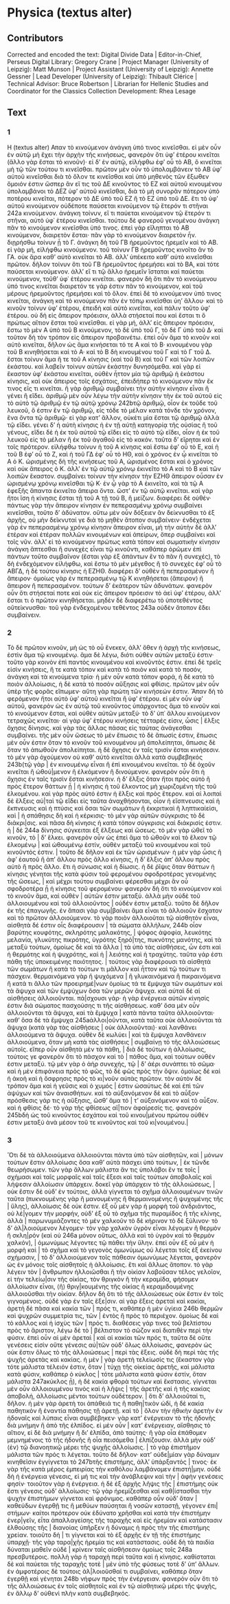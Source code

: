 # Physica (textus alter)  

## Contributors  
Corrected and encoded the text: Digital Divide Data | Editor-in-Chief, Perseus Digital Library: Gregory Crane | Project Manager (University of Leipzig): Matt Munson | Project Assistant (University of Leipzig): Annette Gessner | Lead Developer (University of Leipzig): Thibault Clérice | Technical Advisor: Bruce Robertson | Librarian for Hellenic Studies and Coordinator for the Classics Collection
                        Development: Rhea Lesage  

## Text  
### 1  
H (textus alter) Απαν τὸ κινούμενον ἀνάγκη ὑπό τινος κινεῖσθαι. εἰ μὲν οὖν ἐν αὐτῷ μὴ ἔχει τὴν ἀρχὴν τῆς κινήσεως, φανερὸν ὅτι ὑφʼ ἑτέρου κινεῖται (ἄλλο γὰρ ἔσται τὸ κινοῦν)· εἰ δʼ ἐν αὐτῷ, εἰλήφθω ἐφʼ οὗ τὸ ΑΒ, ὃ κινεῖται μὴ τῷ τῶν τούτου τι κινεῖσθαι. πρῶτον μὲν οὖν τὸ ὑπολαμβάνειν τὸ ΑΒ ὑφʼ αὐτοῦ κινεῖσθαι διὰ τὸ ὅλον τε κινεῖσθαι καὶ ὑπὸ μηθενὸς τῶν ἔξωθεν ὅμοιόν ἐστιν ὥσπερ ἂν εἴ τις τοῦ ΔΕ κινοῦντος τὸ ΕΖ καὶ αὐτοῦ κινουμένου ὑπολαμβάνοι τὸ ΔΕΖ ὑφʼ αὐτοῦ κινεῖσθαι, διὰ τὸ μὴ συνορᾶν πότερον ὑπὸ ποτέρου κινεῖται, πότερον τὸ ΔΕ ὑπὸ τοῦ ΕΖ ἢ τὸ ΕΖ ὑπὸ τοῦ ΔΕ. ἔτι τὸ ὑφʼ αὐτοῦ κινούμενον οὐδέποτε παύσεται κινούμενον τῷ ἕτερόν τι στῆναι 242a κινούμενον. ἀνάγκη τοίνυν, εἴ τι παύεται κινούμενον τῷ ἕτερόν τι στῆναι, αὐτὸ ὑφ᾿ ἑτέρου κινεῖσθαι. τούτου δὲ φανεροῦ γενομένου ἀνάγκη πᾶν τὸ κινούμενον κινεῖσθαι ὑπό τινος. ἐπεὶ γὰρ εἴληπται τὸ ΑΒ κινούμενον, διαιρετὸν ἔσται· πᾶν γὰρ τὸ κινούμενον διαιρετὸν ἦν. διῃρήσθω τοίνυν ᾗ τὸ Γ. ἀνάγκη δὴ τοῦ ΓΒ ἠρεμοῦντος ἠρεμεῖν καὶ τὸ ΑΒ. εἰ γὰρ μή, εἰλήφθω κινούμενον. τοῦ τοίνυν ΓΒ ἠρεμοῦντος κινοῖτο ἂν τὸ ΓΑ. οὐκ ἄρα καθʼ αὐτὸ κινεῖται τὸ ΑΒ. ἀλλʼ ὑπέκειτο καθʼ αὑτὸ κινεῖσθαι πρῶτον. δῆλον τοίνυν ὅτι τοῦ ΓΒ ἠρεμοῦντος ἠρεμήσει καὶ τὸ ΒΑ, καὶ τότε παύσεται κινούμενον. ἀλλʼ εἴ τι τῷ ἄλλο ἠρεμεῖν ἵσταται καὶ παύεται κινούμενον, τοῦθʼ ὑφ᾿ ἑτέρου κινεῖται. φανερὸν δὴ ὅτι πᾶν τὸ κινούμενου ὑπό τινος κινεῖται διαιρετόν τε γάρ ἐστιν πᾶν τὸ κινούμενον, καὶ τοῦ μέρους ἠρεμοῦντος ἠρεμήσει καὶ τὸ ὅλον. ἐπεὶ δὲ τὸ κινούμενον ὑπό τινος κινεῖται, ἀνάγκη καὶ τὸ κινούμενον πᾶν ἐν τόπῳ κινεῖσθαι ὑηʼ ἄλλου· καὶ τὸ κινοῦν τοίνυν ὑφʼ ἑτέρου, ἐπειδὴ καὶ αὐτὸ κινεῖται, καὶ πάλιν τοῦτο ὑφʼ ἑτέρου. οὐ δὴ εἰς ἄπειρον πρόεισιν, ἀλλὰ στήσεταί που καὶ ἔσται τι ὃ πρώτως αἴτιον ἔσται τοῦ κινεῖσθαι. εἰ γὰρ μή, ἀλλʼ εἰς ἄπειρον πρόεισιν, ἔστω τὸ μὲν Α ὑπὸ τοῦ Β κινούμενον, τὸ δὲ ὑπὸ τοῦ Γ, τὸ δὲ Γ ὑπὸ τοῦ Δ· καὶ τοῦτον δὴ τὸν τρόπον εἰς ἄπειρον προβαινέτω. ἐπεὶ οὖν ἅμα τὸ κινοῦν καὶ αὐτὸ κινεῖται, δῆλον ὡς ἅμα κινήσεται τό τε Α καὶ τὸ Β· κινουμένου γὰρ τοῦ Β κινηθήσεται καὶ τὸ Α· καὶ τὸ Β δὴ κινουμένου τοῦ Γ καὶ τὸ Γ τοῦ Δ. ἔσται τοίνυν ἅμα ἥ τε τοῦ Α κίνησις ⟨καὶ τοῦ Β⟩ καὶ τοῦ Γ καὶ τῶν λοιπῶν ἑκάστου. καὶ λαβεῖν τοίνυν αὐτῶν ἑκάστην δυνησόμεθα. καὶ γὰρ εἰ ἕκαστον ὑφʼ ἑκάστου κινεῖται, οὐθὲν ἧττον μία τῷ ἀριθμῷ ἡ ἑκάστου κίνησις, καὶ οὐκ ἄπειρος τοῖς ἐσχάτοις, ἐπειδήπερ τὸ κινούμενον πᾶν ἔκ τινος εῖς τι κινεῖται. ἢ γὰρ ἀριθμῷ συμβαίνει τὴν αὐτὴν κίνησιν εἶναι ἢ γένει ἢ εἴδει. ἀριθμῷ μὲν οὖν λέγω τὴν αὐτὴν κίνησιν τὴν ἐκ τοῦ αὐτοῦ εἰς τὸ αὐτὸ τῷ ἀριθμῷ ἐν τῷ αὐτῷ χρόνῳ 242bτῷ ἀριθμῷ, οἷον ἐκ τοῦδε τοῦ λευκοῦ, ὅ ἐστιν ἓν τῷ ἀριθμῷ, εἰς τόδε τὸ μέλαν κατὰ τόνδε τὸν χρόνον, ἕνα ὄντα τῷ ἀριθμῷ· εἰ γὰρ κατʼ ἄλλον, οὐκέτι μία ἔσται τῷ ἀριθμῷ ἀλλὰ τῷ εἴδει. γένει δʼ ἡ αὐτὴ κίνησις ἡ ἐν τῇ αὐτῇ κατηγορίᾳ τῆς οὐσίας ἢ τοῦ γένους, εἴδει δὲ ἡ ἐκ τοῦ αὐτοῦ τῷ εἴδει εἰς τὸ αὐτὸ τῷ εἴδει, οἷον ἡ ἐκ τοῦ λευκοῦ εἰς τὸ μέλαν ἢ ἐκ τοῦ ἀγαθοῦ εἰς τὸ κακόν. ταῦτα δʼ εἴρηται καὶ ἐν τοῖς πρότερον. εἰλήφθω τοίνυν ἡ τοῦ Α κίνησις καὶ ἔστω ἐφʼ οὗ τὸ Ε, καὶ ἡ τοῦ Β ἐφʼ οὗ τὸ Ζ, καὶ ἡ τοῦ ΓΔ ἐφʼ οὗ τὸ ΗΘ, καὶ ὁ χρόνος ἐν ᾧ κινεῖται τὸ Α ὁ Κ. ὡρισμένης δὴ τῆς κινήσεως τοῦ Α, ὡρισμένος ἔσται καὶ ὁ χρόνος καὶ οὐκ ἄπειρος ὁ Κ. ἀλλʼ ἐν τῷ αὐτῷ χρόνῳ ἐκινεῖτο τὸ Α καὶ τὸ Β καὶ τῶν λοιπῶν ἕκαστον. συμβαίνει τοίνυν τὴν κίνησιν τὴν ΕΖΗΘ ἄπειρον οὖσαν ἐν ὡρισμένῳ χρόνῳ κινεῖσθαι τῷ Κ· ἐν ᾧ γὰρ τὸ Α ἐκινεῖτο, καὶ τὰ τῷ Α ἐφεξῆς ἅπαντα ἐκινεῖτο ἄπειρα ὄντα. ὥστʼ ἐν τῷ αὐτῷ κινεῖται. καὶ γὰρ ἤτοι ἴση ἡ κίνησις ἔσται τῇ τοῦ Α τῇ τοῦ Β, ἢ μείζων. διαφέρει δὲ οὐθέν· πάντως γὰρ τὴν ἄπειρον κίνησιν ἐν πεπερασμένῳ χρόνῳ συμβαίνει κινεῖσθαι, τοῦτο δʼ ἀδύνατον. οὕτω μὲν οὖν δόξειεν ἂν δείκνυσθαι τὸ ἐξ ἀρχῆς, οὐ μὴν δεῖκνυταί γε διὰ τὸ μηθὲν ἄτοπον συμβαίνειν· ἐνδέχεται γὰρ ἐν πεπερασμένῳ χρόνῳ κίνησιν ἄπειρον εἶναι, μὴ τὴν αὐτὴν δὲ ἀλλʼ ἑτέραν καὶ ἑτέραν πολλῶν κινουμένων καὶ ἀπείρων, ὅπερ συμβαίνει καὶ τοῖς νῦν. ἀλλʼ εἰ τὸ κινούμενον πρώτως κατὰ τόπον καὶ σωματικὴν κίνησιν ἀνάγκη ἅπτεσθαι ἢ συνεχὲς εἶναι τῷ κινοῦντι, καθάπερ ὁρῶμεν ἐπὶ πάντων τοῦτο συμβαῖνον (ἔσται γὰρ ἐξ ἀπάντων ἓν τὸ πᾶν ἢ συνεχές), τὸ δὴ ἐνδεχόμενον εἰλήφθω, καὶ ἔστω τὸ μὲν μέγεθος ἢ τὸ συνεχὲς ἐφʼ οὗ τὸ ΑΒΓΔ, ἡ δὲ τούτου κίνησις ἡ ΕΖΗΘ. διαφέρει δʼ οὐθὲν ἢ πεπερασμένον ἢ ἄπειρον· ὁμοίως γὰρ ἐν πεπερασμένῳ τῷ Κ κινηθήσεται ⟨ἄπειρον⟩ ἢ ἄπειρον ἢ πεπερασμένον. τούτων δʼ ἑκάτερον τῶν ἀδυνάτων. φανερὸν οὖν ὅτι στήσεταί ποτε καὶ οὐκ εἰς ἄπειρον πρόεισιν τὸ ἀεὶ ὑφʼ ἑτέρου, ἀλλʼ ἔσται τι ὁ πρῶτον κινηθήσεται. μηδὲν δὲ διαφερέτω τὸ ὑποτεθέντος οῦτείκνυσθαι· τοῦ γὰρ ἐνδεχομένου τεθέντος 243a οὐδὲν ἄτοπον ἔδει συμβαίνειν.  
### 2  
Τὸ δὲ πρῶτον κινοῦν, μὴ ὡς τὸ οὗ ἕνεκεν, ἀλλʼ ὅθεν ἡ ἀρχὴ τῆς κινήσεως, ἐστὶν ἅμα τῷ κινουμένῳ. ἅμα δὲ λέγω, διότι οὐθὲν αὐτῶν μεταξύ ἐστιν· τοῦτο γὰρ κοινὸν ἐπὶ παντὸς κινουμένου καὶ κινοῦντός ἐστιν. ἐπεὶ δὲ τρεῖς εἰσὶν κινήσεις, ἥ τε κατὰ τόπον καὶ κατὰ τὸ ποιὸν καὶ κατὰ τὸ ποσόν, ἀνάγκη καὶ τὰ κινούμενα τρία· ἡ μὲν οὖν κατὰ τόπον φορά, ἡ δὲ κατὰ τὸ ποιὸν ἀλλοίωσις, ἡ δὲ κατὰ τὸ ποσὸν αὔξησις καὶ φθίσις. πρῶτον μὲν οὖν ὑπὲρ τῆς φορᾶς εἴπωμεν· αὕτη γὰρ πρώτη τῶν κινήσεών ἐστιν. Ἅπαν δὴ τὸ φερόμενον ἤτοι αὐτὸ ὑφʼ αὐτοῦ κινεῖται ἢ ὑφʼ ἑτέρου. εἰ μὲν οὖν ὑφʼ αὐτοῦ, φανερὸν ὡς ἐν αὐτῷ τοῦ κινοῦντος ὑπάρχοντος ἅμα τὸ κινοῦν καὶ τὸ κινούμενον ἔσται, καὶ οὐθὲν αὐτῶν μεταξύ· τὸ δʼ ὐπ᾿ ἄλλου κινούμενον τετραχῶς κινεῖται· αἱ γὰρ ὑφʼ ἑτέρου κινήσεις τέτταρές εἰσιν, ὦσις | ἕλξις ὄχησις δίνησις. καὶ γὰρ τὰς ἄλλας πάσας εἰς ταύτας ἀνάγεσθαι συμβαίνει. τῆς μὲν οὖν ὤσεως τὸ μὲν ἔπωσις τὸ δὲ ἄπωσίς ἐστιν, ἔπωσις μὲν οὖν ἐστιν ὅταν τὸ κινοῦν τοῦ κινουμένου μὴ ἀπολείπηται, ἄπωσις δὲ ὅταν τὸ ἀπωθοῦν ἀπολείπηται. ἡ δὲ ὄχησις ἐν ταῖς τρισὶν ἔσται κινήσεσιν. τὸ μὲν γὰρ ὀχούμενον οὐ καθʼ αὐτὸ κινεῖται ἀλλὰ κατὰ συμβεβηκός 243b(τῷ γὰρ | ἐν κινουμένῳ εἶναι ἢ ἐπὶ κινουμένου κινεῖται. τὸ δὲ ὀχοῦν κινεῖται ἢ ὠθού|μενον ἢ ἑλκόμενον ἢ δινούμενον. φανερὸν οὖν ὅτι ἡ ὄχησις ἐν ταῖς τρισὶν ἔσται κινήσεσιν. ἡ δʼ ἕλξις ὅταν ἤτοι πρὸς αὐτὸ ἢ πρὸς ἕτερον θάττων ᾖ | ἡ κίνησις ἡ τοῦ ἕλκοντος μὴ χωριζομένη τῆς τοῦ ἑλκομένου. καὶ γὰρ πρὸς αὐτό ἐστιν ἡ ἕλξις καὶ πρὸς ἕτερον. καὶ αἱ λοιπαὶ δὲ ἕλξεις αὐ|ταὶ τῷ εἴδει εἰς ταῦτα ἀναχθήσονται, οἷον ἡ εἴσπνευσις καὶ ἡ ἔκπνευσις καὶ ἡ πτύσις καὶ ὅσαι τῶν σωμάτων ἢ ἐκκριτικαὶ ἢ ληπτικαίεἰσι, καὶ | ἡ σπάθησις δὴ καὶ ἡ κέρκισις· τὸ μὲν γὰρ αὐτῶν σύγκρισις τὸ δὲ διάκρι|σις. καὶ πᾶσα δὴ κίνησις ἡ κατὰ τόπον σύγκρισις καὶ διάκρισίς ἐστιν. ἡ | δὲ 244a δίνησις σύγκειται ἐξ ἕλξεως καὶ ὤσεως. τὸ μὲν γὰρ ὠθεῖ τὸ κινοῦν, τὸ | δʼ ἕλκει. φανερὸν οὖν ὡς ἐπεὶ ἅμα τὸ ὠθοῦν καὶ τὸ ἕλκον τῷ ἑλκομένῳ | καὶ ὠθουμένῳ ἐστίν, οὐθὲν μεταξὺ τοῦ κινουμένου καὶ τοῦ κινοῦντός ἐστιν. | τοῦτο δὲ δῆλον καὶ ἐκ τῶν ὡρισμένων· ἡ μὲν γὰρ ὦσις ἢ ἀφʼ ἑαυτοῦ ἢ ἀπʼ ἄλλου πρὸς ἄλλο κίνησις, ἡ δʼ ἕλξις ἀπʼ ἄλλου πρὸς αὐτὸ ἢ πρὸς ἄλλο. ἔτι ἡ σύνωσις καὶ ἡ δίωσις. ἡ δὲ ῥῖψις ὅταν θάττων ἡ κίνησις γένηται τῆς κατὰ φύσιν τοῦ φερομένου σφοδροτέρας γενομένης τῆς ὤσεως, | καὶ μέχρι τούτου συμβαίνει φέρεσθαι μέχρι ἂν οὗ σφοδροτέρα ᾖ ἡ κίνησις τοῦ φερομένου· φανερὸν δὴ ὅτι τὸ κινούμενον καὶ τὸ κινοῦν ἅμα, καὶ οὐθὲν | αὐτῶν ἐστιν μεταξύ. ἀλλὰ μὴν οὐδὲ τοῦ ἀλλοιουμένου καὶ τοῦ ἀλλοιοῦντος | οὐδέν ἐστιν μεταξύ. τοῦτο δὲ δῆλον ἐκ τῆς ἐπαγωγῆς. ἐν ἅπασι γὰρ συμ|βαίνει ἅμα εἶναι τὸ ἀλλοιοῦν ἔσχατον καὶ τὸ πρῶτον ἀλλοιούμενον. τὸ γὰρ ποιὸν ἀλλοιοῦται τῷ αἰσθητὸν εἶναι, αἰσθητὰ δέ ἐστιν οἷς διαφέρουσιν | τὰ σώματα ἀλλήλων, 244b οἷον βαρύτης κουφότης, σκληρότης μαλακότης, | ψόφος ἀψοφία, λευκότης μελανία, γλυκύτης πικρότης, ὑγρότης ξηρό|της, πυκνότης μανότης, καὶ τὰ μεταξὺ τούτων, ὁμοίως δὲ καὶ τὰ ἄλλα | τὰ ὑπὸ τὰς αἰσθήσεις, ὧν ἐστι καὶ ἡ θερμότης καὶ ἡ ψυχρότης, καὶ ἡ | λειότης καὶ ἡ τραχύτης. ταῦτα γάρ ἐστι πάθη τῆς ὑποκειμένης ποιότητος. | τούτοις γὰρ διαφέρουσι τὰ αἰσθητὰ τῶν σωμάτων ἢ κατὰ τὸ τούτων τι μᾶλλον καὶ ἧττον καὶ τῷ τούτων τι πάσχειν. θερμαινόμενα γὰρ ἢ ψυχόμενα | ἢ γλυκαινόμενα ἢ πικραινόμενα ἢ κατά τι ἄλλο τῶν προειρημέ|νων ὁμοίως τά τε ἔμψυχα τῶν σωμάτων καὶ τὰ ἄψυχα καὶ τῶν ἐμψύχων ὅσα τῶν μερῶν ἄψυχα. καὶ αὐταὶ δὲ αἱ αἰσθήσεις ἀλλοιοῦνται. πά|σχουσι γάρ· ἡ γὰρ ἐνέργεια αὐτῶν κίνησίς ἐστιν διὰ σώματος πασχούσης τι τῆς αἰσθήσεως. καθʼ ὅσα μὲν οὖν ἀλλοιοῦνται τὰ ἄψυχα, καὶ τὰ ἔμψυχα | κατὰ πάντα ταῦτα ἀλλοιοῦνται· καθʼ ὅσα δὲ τὰ ἔμψυχα 245aἀλλοι|οῦνται, κατὰ ταῦτα οὐκ ἀλλοιοῦνται τὰ ἄψυχα (κατὰ γὰρ τὰς αἰσθήσεις | οὐκ ἀλλοιοῦνται)· καὶ λανθάνει ἀλλοιούμενα τὰ ἄψυχα. οὐθὲν δὲ κωλύει | καὶ τὰ ἔμψυχα λανθάνειν ἀλλοιούμενα, ὅταν μὴ κατὰ τὰς αἰσθήσεις | συμβαίνῃ τὸ τῆς ἀλλοιώσεως αὐτοῖς. εἴπερ οὖν αἰσθητὰ μὲν τὰ πάθη, | διὰ δὲ τούτων ἡ ἀλλοίωσις, τούτοις γε φανερὸν ὅτι τὸ πάσχον καὶ τὸ | πάθος ἅμα, καὶ τούτων οὐθέν ἐστιν μεταξύ. τῷ μὲν γὰρ ὁ ἀὴρ συνεχής, τῷ | δʼ ἀέρι συνάπτει τὸ σῶμα· καὶ ἡ μὲν ἐπιφάνεια πρὸς τὸ φῶς, τὸ δὲ φῶς πρὸς τὴν ὄψιν. ὁμοίως δὲ καὶ ἡ ἀκοὴ καὶ ἡ ὄσφρησις πρὸς τὸ κι|νοῦν αὐτὰς πρῶτον. τὸν αὐτὸν δὲ τρόπον ἅμα καὶ ἡ γεῦσις καὶ ὁ χυμός | ἐστιν ὡσαύτως δὲ καὶ ἐπὶ τῶν ἀψύχων καὶ τῶν ἀναισθήτων. καὶ τὸ αὐξανόμενον δὲ καὶ τὸ αὖξον· πρόσθεσις γάρ τις ἡ αὔξησις, ὥσθʼ ἅμα τό | τʼ αὐξανόμενον καὶ τὸ αὖξον. καὶ ἡ φθίσις δέ· τὸ γὰρ τῆς φθίσεως αἴ|τιον ἀφαίρεσίς τις. φανερὸν 245bδὴ ὡς τοῦ κινοῦντος ἐσχάτου καὶ τοῦ κινου|μένου πρώτου οὐθέν ἐστιν μεταξύ ἀνὰ μέσον τοῦ τε κινοῦντος καὶ τοῦ κι|νουμένου.|  
### 3  
Ὅτι δὲ τὰ ἀλλοιούμενα ἀλλοιούνται πάντα ὑπὸ τῶν αἰσθητῶν, καὶ | μόνων τούτων ἔστιν ἀλλοίωσις ὅσα καθʼ αὐτὰ πάσχει ὑπὸ τούτων, | ἐκ τῶνδε θεωρήσωμεν. τῶν γὰρ ἄλλων μάλιστα ἄν τις ὑπολάβοι ἔν τε τοῖς | σχήμασι καὶ ταῖς μορφαῖς καὶ ταῖς ἕξεσι καὶ ταῖς τούτων ἀποβολαῖς καὶ λήψεσιν ἀλλοίωσιν ὑπάρχειν. δοκεῖ γὰρ ὑπάρχειν τὸ τῆς ἀλλοιώσεως, | οὐκ ἔστιν δὲ οὐδʼ ἐν τούτοις, ἀλλὰ γίγνεται τὸ σχῆμα ἀλλοιουμένων τινῶν ταῦτα (πυκνουμένης γὰρ ἢ μανουμένης ἢ θερμαινομένης ἢ ψυχομένης τῆς | ὕλης), ἀλλοίωσις δὲ οὐκ ἔστιν. ἐξ οὗ μὲν γὰρ ἡ μορφὴ τοῦ ἀνδριάντος, οὐ λέ|γομεν τὴν μορφήν, οὐδʼ ἐξ οὗ τὸ σχῆμα τῆς πυραμίδος ἢ τῆς κλίνης, ἀλλὰ | παρωνυμιάζοντες τὸ μὲν χαλκοῦν τὸ δὲ κήρινον τὸ δὲ ξύλινον· τὸ δʼ ἀλ|λοιούμενον λέγομεν· τὸν γὰρ χαλκὸν ὑγρὸν εἶναι λέγομεν ἢ θερμὸν ἢ σκλη|ρόν (καὶ οὐ 246a μόνον οὕτως, ἀλλὰ καὶ τὸ ὑγρὸν καὶ τὸ θερμὸν χαλκόν), | ὁμωνύμως λέγοντες τῷ πάθει τὴν ὕλην. ἐπεὶ οὖν ἐξ οὗ μὲν ἡ μορφὴ καὶ | τὸ σχῆμα καὶ τὸ γεγονὸς ὁμωνύμως οὐ λέγεται τοῖς ἐξ ἐκείνου σχήμασιν, | τὸ δʼ ἀλλοιούμενον τοῖς πάθεσιν ὁμωνύμως λέγεται, φανερὸν ὡς ἐν μόνοις τοῖς αἰσθητοῖς ἡ ἀλλοίωσις. ἔτι καὶ ἄλλως ἄτοπον. τὸ γὰρ λέγειν τὸν | ἄνθρωπον ἠλλοιῶσθαι ἢ τὴν οἰκίαν λαβοῦσαν τέλος γελοῖον, εἰ τὴν τελείω|σιν τῆς οἰκίας, τὸν θριγκὸν ἢ τὴν κεραμίδα, φήσομεν ἀλλοίωσιν εἶναι, ⟨ἢ⟩ θριγ|κουμένης τῆς οἰκίας ἢ κεραμιδουμένης ἀλλοιοῦσθαι τὴν οἰκίαν. δῆλον δὴ ὅτι τὸ τῆς ἀλλοιώσεως οὐκ ἔστιν ἐν τοῖς γιγνομένοις. οὐδὲ γὰρ ἐν ταῖς ἕξε|σιν. αἱ γὰρ ἕξεις ἀρεταὶ καὶ κακίαι, ἀρετὴ δὲ πᾶσα καὶ κακία τῶν | πρός τι, καθάπερ ἡ μὲν ὑγίεια 246b θερμῶν καὶ ψυχρῶν συμμετρία τις, τῶν | ἐντὸς ἢ πρὸς τὸ περιέχον. ὁμοίως δὲ καὶ τὸ κάλλος καὶ ἡ ἰσχὺς τῶν | πρός τι. διαθέσεις γάρ τινες τοῦ βελτίστου πρὸς τὸ ἄριστον, λέγω δὲ τὸ | βέλτιστον τὸ σῶζον καὶ διατιθὲν περὶ τὴν φύσιν. ἐπεὶ οὖν αἱ μὲν ἀρεταὶ | καὶ αἱ κακίαι τῶν πρός τι, ταῦτα δὲ οὔτε γενέσεις εἰσὶν οὔτε γένεσις αὐ|τῶν οὐδʼ ὅλως ἀλλοίωσις, φανερὸν ὡς οὐκ ἔστιν ὅλως τὸ τῆς ἀλλοιώσεως | περὶ τὰς ἕξεις. οὐδὲ δὴ περὶ τὰς τῆς ψυχῆς ἀρετὰς καὶ κακίας. ἡ μὲν | γὰρ ἀρετὴ τελείωσίς τις (ἕκαστον γὰρ τότε μάλιστα τέλειόν ἐστιν, ὅταν | τύχῃ τῆς οἰκείας ἀρετῆς, καὶ μάλιστα κατὰ φύσιν, καθάπερ ὁ κύκλος | τότε μάλιστα κατὰ φύσιν ἐστίν, ὅταν μάλιστα 247aκύκλος ᾖ), ἡ δὲ κακία φθορὰ τούτων καὶ ἔκστασις. γίγνεται μὲν οὖν ἀλλοιουμένου τινὸς καὶ ἡ λῆψις | τῆς ἀρετῆς καὶ ἡ τῆς κακίας ἀποβολή, ἀλλοίωσις μέντοι τούτων οὐδέτερον. | ὅτι δʼ ἀλλοιοῦταί τι, δῆλον. ἡ μὲν γὰρ ἀρετὴ τοι ἀπάθειά τις ἢ παθη|τικὸν ὡδί, ἡ δὲ κακία παθητικὸν ἢ ἐναντία πάθησις τῇ ἀρετῇ. καὶ τὸ | ὅλον τὴν ἠθικὴν ἀρετὴν ἐν ἡδοναῖς καὶ λύπαις εἶναι συμβέβηκεν· γὰρ κατʼ ἐνέργειαν τὸ τῆς ἡδονῆς διὰ μνήμην ἢ ἀπὸ τῆς ἐλπίδος. εἰ μὲν οὖν | κατʼ ἐνέργειαν, αἴσθησις τὸ αἴτιον, εἰ δὲ διὰ μνήμην ἢ διʼ ἐλπίδα, ἀπὸ ταύτης· ἢ γὰρ οἶα ἐπάθομεν μεμνημένοις τὸ τῆς ἡδονῆς ἢ οἷα πεισόμεθα | ἐλπίζουσιν. ἀλλὰ μὴν οὐδ’ ⟨ἐν⟩ τῷ διανοητικῷ μέρει τῆς ψυχῆς ἀλλοίωσις. | τὸ γὰρ ἐπιστῆμον μάλιστα τῶν πρός τι λέγεται. τοῦτο δὲ δῆλον· κατʼ οὐδε|μίαν γὰρ δύναμιν κινηθεῖσιν ἐγγίγνεται τὸ 247bτῆς ἐπιστήμης, ἀλλʼ ὑπάρξαντός | τινος· ἐκ γὰρ τῆς κατὰ μέρος ἐμπειρίας τὴν καθόλου λαμβάνομεν ἐπιστή|μην. οὐδὲ δὴ ἡ ἐνέργεια γένεσις, εἰ μή τις καὶ τὴν ἀνάβλεψιν καὶ τὴν | ἁφὴν γενέσεις φησίν· τοιοῦτον γὰρ ἡ ἐνέργεια. ἡ δὲ ἐξ ἀρχῆς λῆψις τῆς | ἐπιστήμης οὐκ ἔστι γένεσις οὐδʼ ἀλλοίωσις· τῷ γὰρ ἠρεμίζεσθαι καὶ καθ|ίστασθαι τὴν ψυχὴν ἐπιστήμων γίγνεται καὶ φρόνιμος. καθάπερ οὖν οὐδʼ ὅταν | καθεύδων ἐγερθῇ τις ἢ μεθύων παύσηται ἢ νοσῶν καταστῇ, γέγονεν ἐπι|στήμων· καίτοι πρότερον οὐκ ἐδύνατο χρῆσθαι καὶ κατὰ τὴν ἐπιστήμην ἐνερ|γεῖν, εἶτα ἀπαλλαγείσης τῆς ταραχῆς καὶ εἰς ἠρεμίαν καὶ κατάστασιν ἐλθούσης τῆς | διανοίας ὑπῆρξεν ἡ δύναμις ἡ πρὸς τὴν τῆς ἐπιστήμης χρείαν. τοιοῦτο δή | τι γίγνεται καὶ τὸ ἐξ ἀρχῆς ἐν τῇ τῆς ἐπιστήμης ὑπαρχῇ· τῆς γὰρ ταρα|χῆς ἠρεμία τις καὶ κατάστασις. οὐδὲ δὴ τὰ παιδία δύναται μαθεῖν οὐδὲ | κρίνειν ταῖς αἰσθήσεσιν ὁμοίως τοῖς 248a πρεσβυτέροις. πολλὴ γὰρ ἡ ταραχὴ περὶ ταῦτα καὶ ἡ κίνησις. καθίσταται δὲ καὶ παύεται τῆς ταραχῆς τοτὲ | μὲν ὑπὸ τῆς φύσεως τοτὲ δʼ ὑπʼ ἄλλων. ἐν ἀμφοτέροις δὲ τούτοις ἀλ|λοιοῦσθαί τι συμβαίνει, καθάπερ ὅταν ἐγερθῇ καὶ γένηται 248b νήφων πρὸς τὴν ἐνέργειαν. φανερὸν οὖν ὅτι τὸ τῆς ἀλλοιώσεως ἐν τοῖς αἰσθητοῖς καὶ ἐν τῷ αἰσθητικῷ μέρει τῆς ψυχῆς, ἐν ἄλλῳ δʼ οὐθενὶ πλὴν κατὰ συμβεβηκός.  
